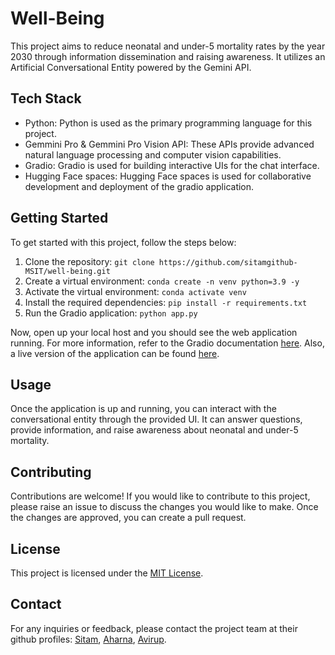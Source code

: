 ﻿# Well-Being

This project aims to reduce neonatal and under-5 mortality rates by the year 2030 through information dissemination and raising awareness. It utilizes an Artificial Conversational Entity powered by the Gemini API.

## Tech Stack

- Python: Python is used as the primary programming language for this project.
- Gemmini Pro & Gemmini Pro Vision API: These APIs provide advanced natural language processing and computer vision capabilities.
- Gradio: Gradio is used for building interactive UIs for the chat interface.
- Hugging Face spaces: Hugging Face spaces is used for collaborative development and deployment of the gradio application.

## Getting Started

To get started with this project, follow the steps below:

1. Clone the repository: `git clone https://github.com/sitamgithub-MSIT/well-being.git`
2. Create a virtual environment: `conda create -n venv python=3.9 -y`
3. Activate the virtual environment: `conda activate venv`
4. Install the required dependencies: `pip install -r requirements.txt`
5. Run the Gradio application: `python app.py`

Now, open up your local host and you should see the web application running. For more information, refer to the Gradio documentation [here](https://www.gradio.app/docs/interface). Also, a live version of the application can be found [here](https://huggingface.co/spaces/sitammeur/Well_Being).

## Usage

Once the application is up and running, you can interact with the conversational entity through the provided UI. It can answer questions, provide information, and raise awareness about neonatal and under-5 mortality.

## Contributing

Contributions are welcome! If you would like to contribute to this project, please raise an issue to discuss the changes you would like to make. Once the changes are approved, you can create a pull request.

## License

This project is licensed under the [MIT License](LICENSE).

## Contact

For any inquiries or feedback, please contact the project team at their github profiles: [Sitam](https://github.com/sitamgithub-MSIT), [Aharna](https://github.com/aharna), [Avirup](https://github.com/avirupnandi1).
